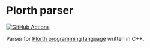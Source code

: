 # Plorth parser

[![GitHub Actions](https://img.shields.io/endpoint.svg?url=https%3A%2F%2Factions-badge.atrox.dev%2Fplorth%2Fparser-cpp%2Fbadge&label=build&logo=none)](https://actions-badge.atrox.dev/plorth/parser-cpp/goto)

Parser for [Plorth programming language](https://plorth.org) written in C++.
